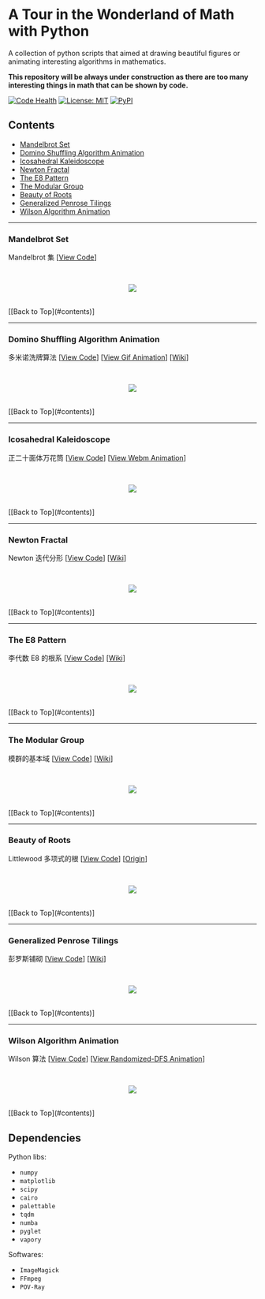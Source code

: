 # A Tour in the Wonderland of Math with Python

A collection of python scripts that aimed at drawing beautiful figures or animating interesting algorithms in mathematics.

**This repository will be always under construction as there are too many interesting things in math that can be shown by code.**

[![Code Health](https://landscape.io/github/neozhaoliang/pywonderland/master/landscape.svg?style=flat)](https://landscape.io/github/neozhaoliang/pywonderland/master) [![License: MIT](https://img.shields.io/badge/License-MIT-blue.svg)](https://opensource.org/licenses/MIT) [![PyPI](https://img.shields.io/pypi/pyversions/Django.svg)]()


## Contents

- [Mandelbrot Set](#mandelbrot-set)
- [Domino Shuffling Algorithm Animation](#domino-shuffling-algorithm-animation)
- [Icosahedral Kaleidoscope](#icosahedral-kaleidoscope)
- [Newton Fractal](#newton-fractal)
- [The E8 Pattern](#the-e8-pattern)
- [The Modular Group](#the-modular-group)
- [Beauty of Roots](#beauty-of-roots)
- [Generalized Penrose Tilings](#generalized-penrose-tilings)
- [Wilson Algorithm Animation](#wilson-algorithm-animation)

---
### Mandelbrot Set
Mandelbrot 集 [[View Code](./src/misc/mandelbrot.py)]

<br>

<p align="center">
<img src="./img/mandelbrot.png"/>
</p>

<br>
[[Back to Top](#contents)]


---
### Domino Shuffling Algorithm Animation
多米诺洗牌算法 [[View Code](./src/domino/)] [[View Gif Animation](./img/dominoshuffling.gif)] [[Wiki](https://en.wikipedia.org/wiki/Aztec_diamond)]

<br>

<p align="center">
<img src="./img/randomtiling.png">
</p>

<br>
[[Back to Top](#contents)]


---
### Icosahedral Kaleidoscope

正二十面体万花筒 [[View Code](./src/misc/kaleidoscope.py)] [[View Webm Animation](./img/kaleidoscope.webm)]

<br>

<p align="center">
<img src="./img/kaleidoscope.png"/>
</p>

<br>
[[Back to Top](#contents)]

---
### Newton Fractal
Newton 迭代分形 [[View Code](./src/misc/newton.py)] [[Wiki](https://en.wikipedia.org/wiki/Newton_fractal)]

<br>

<p align="center">
<img src="./img/newton.png"/>
</p>

<br>
[[Back to Top](#contents)]


---
### The E8 Pattern
李代数 E8 的根系 [[View Code](./src/misc/e8.py)] [<a href="https://en.wikipedia.org/wiki/E8_(mathematics)">Wiki</a>]

<br>

<p align="center">
<img src="./img/e8-pattern.png"br/>
</p>

<br>
[[Back to Top](#contents)]


---
### The Modular Group
模群的基本域 [[View Code](./src/misc/modulargroup.py)] [[Wiki](https://en.wikipedia.org/wiki/Modular_group)]

<br>

<p align="center">
<img src="./img/modulargroup.png"/>
</p>

<br>
[[Back to Top](#contents)]


---
### Beauty of Roots
Littlewood 多项式的根 [[View Code](./src/misc/rootsart.py)] [[Origin](http://www.math.ucr.edu/home/baez/roots/)]

<br>

<p align="center">
<img src="./img/rootsart.png"/>
</p>

<br>
[[Back to Top](#contents)]


---
### Generalized Penrose Tilings
彭罗斯铺砌 [[View Code](./src/misc/penrose.py)] [[Wiki](https://en.wikipedia.org/wiki/Penrose_tiling)]

<br>

<p align="center">
<img src="./img/penrose.gif"/>
</p>

<br>
[[Back to Top](#contents)]


---
### Wilson Algorithm Animation
Wilson 算法 [[View Code](./src/maze/)] [[View Randomized-DFS Animation](./img/dfs.gif)]

<br>

<p align="center">
<img src="./img/wilson.gif"/>
</p>

<br>
[[Back to Top](#contents)]



## Dependencies

Python libs:

+ `numpy`
+ `matplotlib`
+ `scipy`
+ `cairo`
+ `palettable`
+ `tqdm`
+ `numba`
+ `pyglet`
+ `vapory`

Softwares:

+ `ImageMagick`
+ `FFmpeg`
+ `POV-Ray`